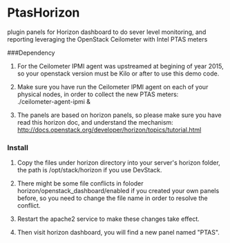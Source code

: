# PtasHorizon
plugin panels for Horizon dashboard to do sever level monitoring, and reporting leveraging the OpenStack Ceilometer with Intel PTAS meters

###Dependency
1. For the Ceilometer IPMI agent was upstreamed at begining of year 2015, so your openstack version must be Kilo or after to use this demo code.

2. Make sure you have run the Ceilometer IPMI agent on each of your physical nodes, in order to collect the new PTAS meters: <br/>
  ./ceilometer-agent-ipmi &

3. The panels are based on horizon panels, so please make sure you have read this horizon doc, and understand the mechanism:
http://docs.openstack.org/developer/horizon/topics/tutorial.html

### Install
1. Copy the files under horizon directory into your server's horizon folder, the path is /opt/stack/horizon if you use DevStack.
2. There might be some file conflicts in foloder horizon/openstack_dashboard/enabled if you created your own panels before, so you need to change the file name in order to resolve the conflict.

3. Restart the apache2 service to make these changes take effect.

4. Then visit horizon dashboard, you will find a new panel named "PTAS".

